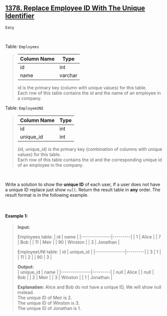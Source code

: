 ## [1378. Replace Employee ID With The Unique Identifier](https://leetcode.com/problems/replace-employee-id-with-the-unique-identifier/description/)

<code>Easy</code>

<br>

Table: <code>Employees</code>
> | Column Name   | Type    |
> |---------------|---------|
> | id            | int     |
> | name          | varchar |
>
> id is the primary key (column with unique values) for this table.  
> Each row of this table contains the id and the name of an employee in a company.  
 

Table: <code>EmployeeUNI</code>

> | Column Name   | Type    |
> |---------------|---------|
> | id            | int     |
> | unique_id     | int     |
>
> (id, unique_id) is the primary key (combination of columns with unique values) for this table.  
> Each row of this table contains the id and the corresponding unique id of an employee in the company.  
 
<br>

Write a solution to show the __unique ID__ of each user, If a user does not have a unique ID replace just show <code>null</code>.
Return the result table in __any__ order.
The result format is in the following example.

<br>
 

#### Example 1:

> __Input:__
> 
> Employees table:
> | id | name     |
> |---------------|---------|
> | 1  | Alice    |
> | 7  | Bob      |
> | 11 | Meir     |
> | 90 | Winston  |
> | 3  | Jonathan |
>
> EmployeeUNI table:
> | id | unique_id |
> |---------------|---------|
> | 3  | 1         |
> | 11 | 2         |
> | 90 | 3         |
>   
> __Output:__  
> | unique_id | name     |
> |---------------|---------|
> | null      | Alice    |
> | null      | Bob      |
> | 2         | Meir     |
> | 3         | Winston  |
> | 1         | Jonathan |
>   
> __Explanation:__
> Alice and Bob do not have a unique ID, We will show null instead.  
> The unique ID of Meir is 2.  
> The unique ID of Winston is 3.  
> The unique ID of Jonathan is 1.  
